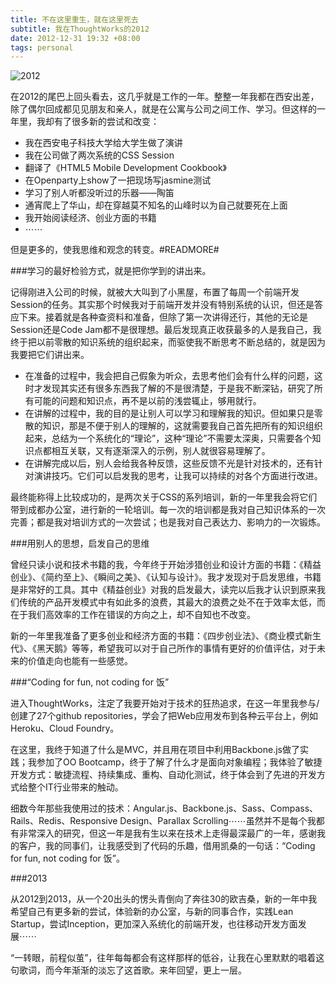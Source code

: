 ```yaml
---
title: 不在这里重生，就在这里死去
subtitle: 我在ThoughtWorks的2012
date: 2012-12-31 19:32 +08:00
tags: personal
---
```


![2012](2012.png "2012")

在2012的尾巴上回头看去，这几乎就是工作的一年。整整一年我都在西安出差，除了偶尔回成都见见朋友和亲人，就是在公寓与公司之间工作、学习。但这样的一年里，我却有了很多新的尝试和改变：

* 我在西安电子科技大学给大学生做了演讲
* 我在公司做了两次系统的CSS Session
* 翻译了《HTML5 Mobile Development Cookbook》
* 在Openparty上show了一把现场写jasmine测试
* 学习了别人听都没听过的乐器——陶笛
* 通宵爬上了华山，却在穿越莫不知名的山峰时以为自己就要死在上面
* 我开始阅读经济、创业方面的书籍
* ⋯⋯

但是更多的，使我思维和观念的转变。#READMORE#

###学习的最好检验方式，就是把你学到的讲出来。

记得刚进入公司的时候，就被大大叫到了小黑屋，布置了每周一个前端开发Session的任务。其实那个时候我对于前端开发并没有特别系统的认识，但还是答应下来。接着就是各种查资料和准备，但除了第一次讲得还行，其他的无论是Session还是Code Jam都不是很理想。最后发现真正收获最多的人是我自己，我终于把以前零散的知识系统的组织起来，而驱使我不断思考不断总结的，就是因为我要把它们讲出来。

* 在准备的过程中，我会把自己假象为听众，去思考他们会有什么样的问题，这时才发现其实还有很多东西我了解的不是很清楚，于是我不断深钻，研究了所有可能的问题和知识点，再不是以前的浅尝辄止，够用就行。
* 在讲解的过程中，我的目的是让别人可以学习和理解我的知识。但如果只是零散的知识，那是不便于别人的理解的，这就需要我自己首先把所有的知识组织起来，总结为一个系统化的“理论”，这种“理论”不需要太深奥，只需要各个知识点都相互关联，又有逐渐深入的示例，别人就很容易理解了。
* 在讲解完成以后，别人会给我各种反馈，这些反馈不光是针对技术的，还有针对演讲技巧。它们可以启发我的思考，让我可以持续的对各个方面进行改进。

最终能称得上比较成功的，是两次关于CSS的系列培训，新的一年里我会将它们带到成都办公室，进行新的一轮培训。每一次的培训都是我对自己知识体系的一次完善；都是我对培训方式的一次尝试；也是我对自己表达力、影响力的一次锻炼。

###用别人的思想，启发自己的思维

曾经只读小说和技术书籍的我，今年终于开始涉猎创业和设计方面的书籍：《精益创业》、《简约至上》、《瞬间之美》、《认知与设计》。我才发现对于启发思维，书籍是非常好的工具。其中《精益创业》对我的启发最大，读完以后我才认识到原来我们传统的产品开发模式中有如此多的浪费，其最大的浪费之处不在于效率太低，而在于我们高效率的工作在错误的方向之上，却不自知也不改变。

新的一年里我准备了更多创业和经济方面的书籍：《四步创业法》、《商业模式新生代》、《黑天鹅》等等，希望我可以对于自己所作的事情有更好的价值评估，对于未来的价值走向也能有一些感觉。

###“Coding for fun, not coding for 饭”

进入ThoughtWorks，注定了我要开始对于技术的狂热追求，在这一年里我参与/创建了27个github repositories，学会了把Web应用发布到各种云平台上，例如Heroku、Cloud Foundry。

在这里，我终于知道了什么是MVC，并且用在项目中利用Backbone.js做了实践；我参加了OO Bootcamp，终于了解了什么才是面向对象编程；我体验了敏捷开发方式：敏捷流程、持续集成、重构、自动化测试，终于体会到了先进的开发方式给整个IT行业带来的触动。

细数今年那些我使用过的技术：Angular.js、Backbone.js、Sass、Compass、Rails、Redis、Responsive Design、Parallax Scrolling⋯⋯虽然并不是每个我都有非常深入的研究，但这一年是我有生以来在技术上走得最深最广的一年，感谢我的客户，我的同事们，让我感受到了代码的乐趣，借用凯桑的一句话：“Coding for fun, not coding for 饭”。

###2013

从2012到2013，从一个20出头的愣头青倒向了奔往30的欧吉桑，新的一年中我希望自己有更多新的尝试，体验新的办公室，与新的同事合作，实践Lean Startup，尝试Inception，更加深入系统化的前端开发，也往移动开发方面发展⋯⋯

“一转眼，前程似茧”，往年每每都会有这样那样的低谷，让我在心里默默的唱着这句歌词，而今年渐渐的淡忘了这首歌。来年回望，更上一层。

